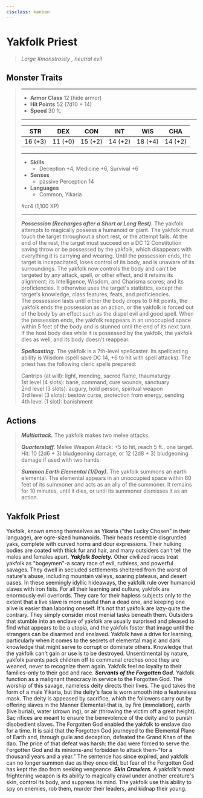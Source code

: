 ```yaml
---
cssclass: kanban
---
```


# Yakfolk Priest
>*Large #monstrosity , neutral evil*
## Monster Traits
>___
>- **Armor Class** 12 (hide armor)
>- **Hit Points** 52 (7d10 + 14)
>- **Speed** 30 ft.
>___
>|STR|DEX|CON|INT|WIS|CHA|
>|:---:|:---:|:---:|:---:|:---:|:---:|
>|16 (+3)|11 (+0)|15 (+2)|14 (+2)|18 (+4)|14 (+2)|
>___
>- **Skills**
>	 - Deception +4, Medicine +6, Survival +6
>- **Senses**
>	 - passive Perception 14
>- **Languages**
>	 - Common, Yikaria
>
> #cr4 (1,100 XP)
>___
>***Possession (Recharges after a Short or Long Rest).*** The yakfolk attempts to magically possess a humanoid or giant. The yakfolk must touch the target throughout a short rest, or the attempt fails. At the end of the rest, the target must succeed on a DC 12 Constitution saving throw or be possessed by the yakfolk, which disappears with everything it is carrying and wearing. Until the possession ends, the target is incapacitated, loses control of its body, and is unaware of its surroundings. The yakfolk now controls the body and can't be targeted by any attack, spell, or other effect, and it retains its alignment; its Intelligence, Wisdom, and Charisma scores; and its proficiencies. It otherwise uses the target's statistics, except the target's knowledge, class features, feats, and proficiencies.  
>The possession lasts until either the body drops to 0 hit points, the yakfolk ends the possession as an action, or the yakfolk is forced out of the body by an effect such as the dispel evil and good spell. When the possession ends, the yakfolk reappears in an unoccupied space within 5 feet of the body and is stunned until the end of its next turn. If the host body dies while it is possessed by the yakfolk, the yakfolk dies as well, and its body doesn't reappear.  
>
>***Spellcasting.*** The yakfolk is a 7th-level spellcaster. Its spellcasting ability is Wisdom (spell save DC 14, +6 to hit with spell attacks). The priest has the following cleric spells prepared:  
>
>Cantrips (at will): light, mending, sacred flame, thaumaturgy  
>1st level (4 slots): bane, command, cure wounds, sanctuary  
>2nd level (3 slots): augury, hold person, spiritual weapon  
>3rd level (3 slots): bestow curse, protection from energy, sending  
>4th level (1 slot): banishment  
>
## Actions
>***Multiattack.*** The yakfolk makes two melee attacks.  
>
>***Quarterstaff.*** Melee Weapon Attack: +5 to hit, reach 5 ft., one target. Hit: 10 (2d6 + 3) bludgeoning damage, or 12 (2d8 + 3) bludgeoning damage if used with two hands.  
>
>***Summon Earth Elemental (1/Day).*** The yakfolk summons an earth elemental. The elemental appears in an unoccupied space within 60 feet of its summoner and acts as an ally of the summoner. It remains for 10 minutes, until it dies, or until its summoner dismisses it as an action.
## Yakfolk Priest
Yakfolk, known among themselves as Yikaria ("the Lucky Chosen" in their language), are ogre-sized humanoids. Their heads resemble disgruntled yaks, complete with curved horns and dour expressions. Their hulking bodies are coated with thick fur and hair, and many outsiders can't tell the males and females apart.
***Yakfolk Society.*** Other civilized races treat yakfolk as "bogeymen"-a scary race of evil, ruthless, and powerful savages. They dwell in secluded settlements sheltered from the worst of nature's abuse, including mountain valleys, soaring plateaus, and desert oases. In these seemingly idyllic hideaways, the yakfolk rule over humanoid slaves with iron fists. For all their learning and culture, yakfolk are enormously evil overlords. They care for their hapless subjects only to the extent that a live slave is more useful than a dead one, and keeping one alive is easier than laboring oneself. It's not that yakfolk are lazy-quite the contrary. They simply consider most menial tasks beneath them.
Outsiders that stumble into an enclave of yakfolk are usually surprised and pleased to find what appears to be a utopia, and the yakfolk foster that image until the strangers can be disarmed and enslaved.
Yakfolk have a drive for learning, particularly when it comes to the secrets of elemental magic and dark knowledge that might serve to corrupt or dominate others. Knowledge that the yakfolk can't gain or use is to be destroyed. Unsentimental by nature, yakfolk parents pack children off to communal creches once they are weaned, never to recognize them again. Yakfolk feel no loyalty to their families-only to their god and race.
***Servants of the Forgotten God.*** Yakfolk function as a malignant theocracy in service to the Forgotten God. The worship of this savage, nameless deity directs their lives. The god takes the form of a male Yikaria, but the deity's face is worn smooth into a featureless mask. The deity is appeased by sacrifice, which the followers carry out by offering slaves in the Manner Elemental-that is, by fire (immolation), earth (live burial), water (drown ing), or air (throwing the victim off a great height). Sac rifices are meant to ensure the benevolence of the deity and to punish disobedient slaves.
The Forgotten God enabled the yakfolk to enslave dao for a time. It is said that the Forgotten God journeyed to the Elemental Plane of Earth and, through guile and deception, defeated the Grand Khan of the dao. The price of that defeat was harsh: the dao were forced to serve the Forgotten God and its minions-and forbidden to attack them-"for a thousand years and a year." The sentence has since expired, and yakfolk can no longer summon dao as they once did, but fear of the Forgotten God has kept the dao from seeking vengeance.
***Skin Crawlers.*** A yakfolk's most frightening weapon is its ability to magically crawl under another creature's skin, control its body, and suppress its mind. The yakfolk use this ability to spy on enemies, rob them, murder their leaders, and kidnap their young.